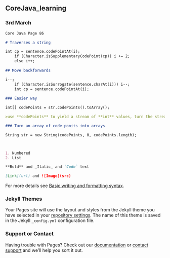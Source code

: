 ## CoreJava_learning


### 3rd March



```markdown
Core Java Page 86

# Traverses a string

int cp = sentence.codePointAt(i);
    if (Character.isSupplementaryCodePoint(cp)) i += 2;
    else i++;
    
## Move backforwards

i--;
    if (Character.isSurrogate(sentence.charAt(i))) i--;
    int cp = sentence.codePointAt(i);
    
### Easier way

int[] codePoints = str.codePoints().toArray();

>use **codePoints** to yield a stream of **int** values, turn the stream into array

### Turn an array of code ponits into arrays

String str = new String(codePoints, 0, codePoints.length);



1. Numbered
2. List

**Bold** and _Italic_ and `Code` text

[Link](url) and ![Image](src)
```

For more details see [Basic writing and formatting syntax](https://docs.github.com/en/github/writing-on-github/getting-started-with-writing-and-formatting-on-github/basic-writing-and-formatting-syntax).

### Jekyll Themes

Your Pages site will use the layout and styles from the Jekyll theme you have selected in your [repository settings](https://github.com/CharlesTiptoeing/CoreJava_learning/settings/pages). The name of this theme is saved in the Jekyll `_config.yml` configuration file.

### Support or Contact

Having trouble with Pages? Check out our [documentation](https://docs.github.com/categories/github-pages-basics/) or [contact support](https://support.github.com/contact) and we’ll help you sort it out.
